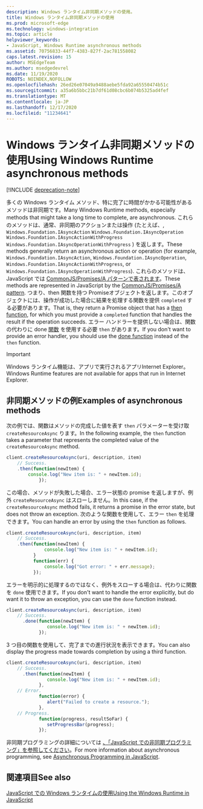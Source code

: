 ```yaml
---
description: Windows ランタイム非同期メソッドの使用。
title: Windows ランタイム非同期メソッドの使用
ms.prod: microsoft-edge
ms.technology: windows-integration
ms.topic: article
helpviewer_keywords:
- JavaScript, Windows Runtime asynchronous methods
ms.assetid: 70756833-44f7-4383-827f-2ac781558082
caps.latest.revision: 15
author: MSEdgeTeam
ms.author: msedgedevrel
ms.date: 11/19/2020
ROBOTS: NOINDEX,NOFOLLOW
ms.openlocfilehash: 26ed26e07049a9488aebe5fda92a65550474b51c
ms.sourcegitcommit: a35a6b5bbc21b7df61d08cbc6b074b5325ad4fef
ms.translationtype: MT
ms.contentlocale: ja-JP
ms.lasthandoff: 12/17/2020
ms.locfileid: "11234641"
---
```

# <span data-ttu-id="153e5-103">Windows ランタイム非同期メソッドの使用</span><span class="sxs-lookup"><span data-stu-id="153e5-103">Using Windows Runtime asynchronous methods</span></span>  

[!INCLUDE [deprecation-note](../includes/legacy-edge-note.md)]  

<span data-ttu-id="153e5-104">多くの Windows ランタイム メソッド、特に完了に時間がかかる可能性があるメソッドは非同期です。</span><span class="sxs-lookup"><span data-stu-id="153e5-104">Many Windows Runtime methods, especially methods that might take a long time to complete, are asynchronous.</span></span>  <span data-ttu-id="153e5-105">これらのメソッドは、通常、非同期のアクションまたは操作 \(たとえば、, `Windows.Foundation.IAsyncAction` `Windows.Foundation.IAsyncOperation` `Windows.Foundation.IAsyncActionWithProgress` `Windows.Foundation.IAsyncOperationWithProgress` \) を返します。</span><span class="sxs-lookup"><span data-stu-id="153e5-105">These methods generally return an asynchronous action or operation \(for example, `Windows.Foundation.IAsyncAction`, `Windows.Foundation.IAsyncOperation`, `Windows.Foundation.IAsyncActionWithProgress`, or `Windows.Foundation.IAsyncOperationWithProgress`\).</span></span>  <span data-ttu-id="153e5-106">これらのメソッドは、JavaScript では [CommonJS/Promises/A パターンで表されます][CommonjsWikiPromises]。</span><span class="sxs-lookup"><span data-stu-id="153e5-106">These methods are represented in JavaScript by the [CommonJS/Promises/A pattern][CommonjsWikiPromises].</span></span>  <span data-ttu-id="153e5-107">つまり、then 関数を持つ Promise[][PreviousVersionsWindowsAppsBr229728]オブジェクトを返します。このオブジェクトには、操作が成功した場合に結果を処理する関数を提供 `completed` する必要があります。</span><span class="sxs-lookup"><span data-stu-id="153e5-107">That is, they return a Promise object that has a [then function][PreviousVersionsWindowsAppsBr229728], for which you must provide a `completed` function that handles the result if the operation succeeds.</span></span>  <span data-ttu-id="153e5-108">エラー ハンドラーを提供しない場合は、関数の代わりに done [関数][PreviousVersionsWindowsAppsHr701079] を使用する必要 `then` があります。</span><span class="sxs-lookup"><span data-stu-id="153e5-108">If you don't want to provide an error handler, you should use the [done function][PreviousVersionsWindowsAppsHr701079] instead of the `then` function.</span></span>  

> [!IMPORTANT]
> <span data-ttu-id="153e5-109">Windows ランタイム機能は、アプリで実行されるアプリInternet Explorer。</span><span class="sxs-lookup"><span data-stu-id="153e5-109">Windows Runtime features are not available for apps that run in Internet Explorer.</span></span>  

## <span data-ttu-id="153e5-110">非同期メソッドの例</span><span class="sxs-lookup"><span data-stu-id="153e5-110">Examples of asynchronous methods</span></span>  

<span data-ttu-id="153e5-111">次の例では、関数はメソッドの完成した値を表す `then` パラメーターを受け取 `createResourceAsync` ります。</span><span class="sxs-lookup"><span data-stu-id="153e5-111">In the following example, the `then` function takes a parameter that represents the completed value of the `createResourceAsync` method.</span></span>  

```javascript
client.createResourceAsync(uri, description, item)
    // Success.
    .then(function(newItem) {
        console.log("New item is: " + newItem.id);
            });
```  

<span data-ttu-id="153e5-112">この場合、メソッドが失敗した場合、エラー状態の promise を返しますが、例外 `createResourceAsync` はスローしません。</span><span class="sxs-lookup"><span data-stu-id="153e5-112">In this case, if the `createResourceAsync` method fails, it returns a promise in the error state, but does not throw an exception.</span></span>  <span data-ttu-id="153e5-113">次のような関数を使用して、エラー `then` を処理できます。</span><span class="sxs-lookup"><span data-stu-id="153e5-113">You can handle an error by using the `then` function as follows.</span></span>  

```javascript
client.createResourceAsync(uri, description, item)
    // Success.
    .then(function(newItem) {
              console.log("New item is: " + newItem.id);
          }
          function(err) {
              console.log("Got error: " + err.message);
          });
```  

<span data-ttu-id="153e5-114">エラーを明示的に処理するのではなく、例外をスローする場合は、代わりに関数を `done` 使用できます。</span><span class="sxs-lookup"><span data-stu-id="153e5-114">If you don't want to handle the error explicitly, but do want it to throw an exception, you can use the `done` function instead.</span></span>  

```javascript
client.createResourceAsync(uri, description, item)
    // Success.
      .done(function(newItem) {
               console.log("New item is: " + newItem.id);
            });
```  

<span data-ttu-id="153e5-115">3 つ目の関数を使用して、完了までの進行状況を表示できます。</span><span class="sxs-lookup"><span data-stu-id="153e5-115">You can also display the progress made towards completion by using a third function.</span></span>  

```javascript
client.createResourceAsync(uri, description, item)
    // Success.
      .then(function(newItem) {
               console.log("New item is: " + newItem.id);
            },
    // Error.
            function(error) {
               alert("Failed to create a resource.");
            },
    // Progress.
            function(progress, resultSoFar) {
               setProgressBar(progress);
            });
```  

<span data-ttu-id="153e5-116">非同期プログラミングの詳細については [、「JavaScript での非同期プログラミング」を参照してください][PreviousVersionsWindowsAppsHh700330]。</span><span class="sxs-lookup"><span data-stu-id="153e5-116">For more information about asynchronous programming, see [Asynchronous Programming in JavaScript][PreviousVersionsWindowsAppsHh700330].</span></span>  

## <span data-ttu-id="153e5-117">関連項目</span><span class="sxs-lookup"><span data-stu-id="153e5-117">See also</span></span>  

[<span data-ttu-id="153e5-118">JavaScript での Windows ランタイムの使用</span><span class="sxs-lookup"><span data-stu-id="153e5-118">Using the Windows Runtime in JavaScript</span></span>][WindowsRuntimeJavascript]  

<!-- links -->  

[WindowsRuntimeJavascript]: ./using-the-windows-runtime-in-javascript.md "JavaScript での Windows ランタイムの使用 |Microsoft Docs"  

[PreviousVersionsWindowsAppsBr229728]: /previous-versions/windows/apps/br229728(v=win.10) "Promise.then メソッド |Microsoft Docs"  
[PreviousVersionsWindowsAppsHh700330]: /previous-versions/windows/apps/hh700330(v=win.10) "JavaScript での非同期プログラミング (HTML) |Microsoft Docs"
[PreviousVersionsWindowsAppsHr701079]: /previous-versions/windows/apps/hh701079(v=win.10) "Promise.done メソッド |Microsoft Docs"  

[CommonjsWikiPromises]: http://wiki.commonjs.org/wiki/Promises "Promises |CommonJS Spec Wiki"  
